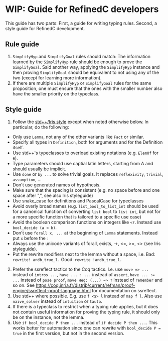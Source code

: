 # WIP: Guide for RefinedC developers

This guide has two parts: First, a guide for writing typing rules.
Second, a style guide for RefinedC development.

## Rule guide

1. `SimplifyHyp` and `SimplifyGoal` rules should match: The
   information learned by the `SimplifyHyp` rule should be enough to
   prove the `SimplifyGoal`. Said another way, applying the
   `SimplifyHyp` instance and then proving `SimplifyGoal` should be
   equivalent to not using any of the two (except for learning more
   information).
2. If there are multiple `SimplifyHyp` or `SimplifyGoal` rules for the
   same proposition, one must ensure that the ones with the smaller
   number also have the smaller priority on the typeclass.

## Style guide

1. Follow the [std++/Iris style](https://gitlab.mpi-sws.org/iris/iris/-/blob/master/docs/style_guide.md) except when noted otherwise below. In
   particular, do the following:
  - Only use `Lemma`, not any of the other variants like `Fact` or
    similar.
  - Specify all types in `Definition`, both for arguments and for the
    Definition itself.
  - Use std++'s typeclasses to overload existing notations (e.g.
    `ElemOf` for `∈`).
  - Type parameters should use captial latin letters, starting from A
    and should usually be implicit.
  - Use `done` or `by ...` to solve trivial goals. It replaces
    `reflexivity`, `trivial`, `assumption`, ...
  - Don't use generated names of hypothesis.
  - Make sure that the spacing is consistent (e.g. no space before and
    one space after ",", see also Iris styleguide)
  - Use snake_case for definitions and PascalCase for typeclasses
  - Avoid overly broad names (e.g. `list_bool_to_list_int` should be
    used for a canonical function of converting `list bool` to `list
    int`, but not for a more specific function that is tailored to a
    specific use case)
  - Avoid the boolean comparison functions on integers like `<?`.
    Instead use `bool_decide (a < b)`.
  - Don't use `forall x, ...` at the beginning of `Lemma` statements. Instead
    put `x` before the `:`
  - Always use the unicode variants of forall, exists, ->, <=, >=, <> (see
    Iris styleguide).
  - Put the rewrite modifiers next to the lemma without a space, i.e. Bad: `rewrite! andb_true_l.`
    Good: `rewrite !andb_true_l.`
2. Prefer the ssreflect tactics to the Coq tactics. I.e. use `move =>
   ...` instead of `intros ...`, `have ... : ...` instead of `assert`,
   `have ... := ...` instead of `pose proof`, `move Heq: (...) => ?`
   instead of `remember` and so on. See
   https://coq.inria.fr/distrib/current/refman/proof-engine/ssreflect-proof-language.html
   for documentation on ssreflect.
3. Use std++ where possible. E.g. use `f <$> l` instead of `map f l`.
   Also use `naive_solver` instead of `intuition` or `tauto`.
4. If there is a typeclass to restrict when a typing rule applies, but
   it does not contain useful information for proving the typing rule,
   it should only be on the instance, not the lemma.
5. Use `if bool_decide P then ...` instead of `if decide P then ...`.
   This works better for automation since one can rewrite with
   `bool_decide P = true` in the first version, but not in the second
   version.
